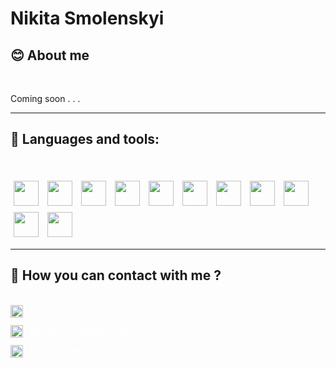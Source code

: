 # Nikita Smolenskyi

## 😊 About me

</br>

Coming soon . . .

---
## 🧰 Languages and tools:

</br>

<img style="width: 40px; margin: 5px"
 src="https://skillicons.dev/icons?i=python" />
<img style="width: 40px; margin: 5px"
 src="https://skillicons.dev/icons?i=django" />
<img style="width: 40px; margin: 5px"
 src="https://skillicons.dev/icons?i=flask" />
<img style="width: 40px; margin: 5px"
 src="https://skillicons.dev/icons?i=postgresql" />
<img style="width: 40px; margin: 5px"
 src="https://skillicons.dev/icons?i=sqlite" />
<img style="width: 40px; margin: 5px"
 src="https://skillicons.dev/icons?i=js" />
<img style="width: 40px; margin: 5px"
 src="https://skillicons.dev/icons?i=html" />
<img style="width: 40px; margin: 5px"
 src="https://skillicons.dev/icons?i=css" />
<img style="width: 40px; margin: 5px"
 src="https://skillicons.dev/icons?i=git" />
<img style="width: 40px; margin: 5px"
 src="https://skillicons.dev/icons?i=linux" />
<img style="width: 40px; margin: 5px"
 src="https://skillicons.dev/icons?i=postman" />

 ---


## 🔗 How you can contact with me ?

</br>

<div style="display: flex; margin-bottom: 12px;">
<img style="width: 20px" src="https://img.icons8.com/?size=512&id=OumT4lIcOllS&format=png">
<a style="margin: auto 12px; color: white; cursor: pointer;" src="mailto:smolenskyi.nikita@gmail.com">smolenskyi.nikita@gmail.com</a>
</div>

<div style="display: flex; margin-bottom: 12px;">
<img style="width: 20px" src="https://cdn.jsdelivr.net/gh/devicons/devicon/icons/facebook/facebook-original.svg">
<a style="margin: auto 12px; color: white; cursor: pointer;" src="https://www.facebook.com/nikita.smolensky.1/">facebook.com/nikita_smolenskyi</a>
</div>

<div style="display: flex; margin-bottom: 12px;">
<img style="width: 20px" src="https://cdn.jsdelivr.net/gh/devicons/devicon/icons/linkedin/linkedin-original.svg">
<a style="margin: auto 12px; color: white; cursor: pointer;" src="https://www.linkedin.com/in/nikita-smolenskyi?lipi=urn%3Ali%3Apage%3Ad_flagship3_profile_view_base_contact_details%3BffCtS9kGQL264w2js190PQ%3D%3D">linkedin.com/in/nikita-smolenskyi</a>
</div>